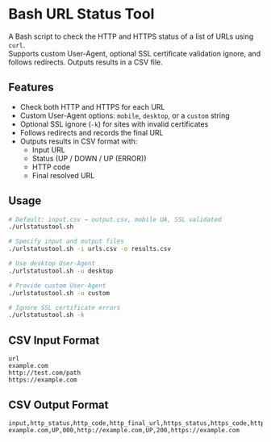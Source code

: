 # Bash URL Status Tool

A Bash script to check the HTTP and HTTPS status of a list of URLs using `curl`.  
Supports custom User-Agent, optional SSL certificate validation ignore, and follows redirects. Outputs results in a CSV file.

## Features

- Check both HTTP and HTTPS for each URL
- Custom User-Agent options: `mobile`, `desktop`, or a `custom` string
- Optional SSL ignore (`-k`) for sites with invalid certificates
- Follows redirects and records the final URL
- Outputs results in CSV format with:
  - Input URL
  - Status (UP / DOWN / UP (ERROR))
  - HTTP code
  - Final resolved URL

## Usage

```bash
# Default: input.csv → output.csv, mobile UA, SSL validated
./urlstatustool.sh

# Specify input and output files
./urlstatustool.sh -i urls.csv -o results.csv

# Use desktop User-Agent
./urlstatustool.sh -u desktop

# Provide custom User-Agent
./urlstatustool.sh -u custom

# Ignore SSL certificate errors
./urlstatustool.sh -k
```

## CSV Input Format

```csv
url
example.com
http://test.com/path
https://example.com
```

## CSV Output Format

```csv
input,http_status,http_code,http_final_url,https_status,https_code,https_final_url
example.com,UP,000,http://example.com,UP,200,https://example.com
```
